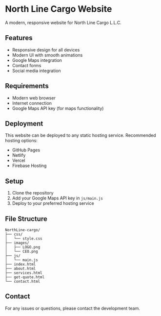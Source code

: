 # North Line Cargo Website

A modern, responsive website for North Line Cargo L.L.C.

## Features
- Responsive design for all devices
- Modern UI with smooth animations
- Google Maps integration
- Contact forms
- Social media integration

## Requirements
- Modern web browser
- Internet connection
- Google Maps API key (for maps functionality)

## Deployment
This website can be deployed to any static hosting service. Recommended hosting options:
- GitHub Pages
- Netlify
- Vercel
- Firebase Hosting

## Setup
1. Clone the repository
2. Add your Google Maps API key in `js/main.js`
3. Deploy to your preferred hosting service

## File Structure
```
NorthLine-cargo/
├── css/
│   └── style.css
├── images/
│   ├── LOGO.png
│   └── CEO.png
├── js/
│   └── main.js
├── index.html
├── about.html
├── services.html
├── get-quote.html
└── contact.html
```

## Contact
For any issues or questions, please contact the development team.
